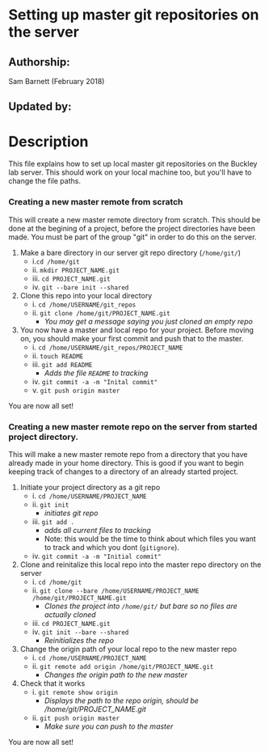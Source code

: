 Setting up master git repositories on the server
========================================

## Authorship:
Sam Barnett (February 2018)

## Updated by:

# Description
This file explains how to set up local master git repositories on the
Buckley lab server. This should work on your local machine too, but you'll 
have to change the file paths.

### Creating a new master remote from scratch
This will create a new master remote directory from scratch. This should be done
at the begining of a project, before the project directories have been made.
You must be part of the group "git" in order to do this on the server.

1. Make a bare directory in our server git repo directory (`/home/git/`)
   - i.`cd /home/git`
   - ii. `mkdir PROJECT_NAME.git`
   - iii. `cd PROJECT_NAME.git`
   - iv. `git --bare init --shared`
2. Clone this repo into your local directory
   - i. `cd /home/USERNAME/git_repos`
   - ii. `git clone /home/git/PROJECT_NAME.git`
     - *You may get a message saying you just cloned an empty repo*
3. You now have a master and local repo for your project. Before moving on, you should make your first commit and push that to the master.
   - i. `cd /home/USERNAME/git_repos/PROJECT_NAME`
   - ii. `touch README`
   - iii. `git add README`	
     - *Adds the file `README` to tracking*
   - iv. `git commit -a -m "Inital commit"`
   - v. `git push origin master`

You are now all set!

### Creating a new master remote repo on the server from started project directory.
This will make a new master remote repo from a directory that you have 
already made in your home directory. This is good if you want to begin keeping
track of changes to a directory of an already started project.

1. Initiate your project directory as a git repo
   - i. `cd /home/USERNAME/PROJECT_NAME`
   - ii. `git init`	
     - *initiates git repo*
   - iii. `git add .`
     - *adds all current files to tracking*
     - Note: this would be the time to think about which files you want to track and which you dont (`gitignore`).
   - iv. `git commit -a -m "Initial commit"`
2. Clone and reinitalize this local repo into the master repo directory on the server
   - i. `cd /home/git`	
   - ii. `git clone --bare /home/USERNAME/PROJECT_NAME /home/git/PROJECT_NAME.git`	
     - *Clones the project into `/home/git/` but bare so no files are actually cloned*
   - iii. `cd PROJECT_NAME.git`
   - iv. `git init --bare --shared`	
     - *Reinitializes the repo*
3. Change the origin path of your local repo to the new master repo
   - i. `cd /home/USERNAME/PROJECT_NAME`
   - ii. `git remote add origin /home/git/PROJECT_NAME.git` 
     - *Changes the origin path to the new master*
4. Check that it works
   - i. `git remote show origin`	
     - *Displays the path to the repo origin, should be /home/git/PROJECT_NAME.git*
   - ii. `git push origin master`	
     - *Make sure you can push to the master*

You are now all set!
